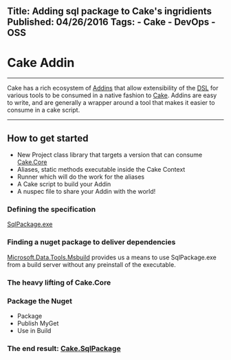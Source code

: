 Title: Adding sql package to Cake's ingridients
Published: 04/26/2016
Tags:
    - Cake
    - DevOps
    - OSS
---

# Cake Addin
___

Cake has a rich ecosystem of [Addins](http://cakebuild.net/addins/) that allow extensibility of the [DSL](https://en.wikipedia.org/wiki/Domain-specific_language) for various tools to be consumed in a native fashion to [Cake](http://cakebuild.net).  Addins are easy to write, and are generally a wrapper around a tool that makes it easier to consume in a cake script.

___


## How to get started

- New Project class library that targets a version that can consume [Cake.Core](https://www.nuget.org/packages/Cake.Core/)
- Aliases, static methods executable inside the Cake Context
- Runner which will do the work for the aliases
- A Cake script to build your Addin
- A nuspec file to share your Addin with the world!



### Defining the specification
[SqlPackage.exe](https://msdn.microsoft.com/en-us/library/hh550080(v=vs.103).aspx)

### Finding a nuget package to deliver dependencies
[Microsoft.Data.Tools.Msbuild](nuget:https://www.nuget.org/api/v2?package=Microsoft.Data.Tools.Msbuild) provides us a means to use SqlPackage.exe from a build server without any preinstall of the executable.

### The heavy lifting of Cake.Core

### Package the Nuget

 - Package
 - Publish MyGet
 - Use in Build


### The end result: [Cake.SqlPackage](https://www.nuget.org/packages/Cake.SqlPackage/)